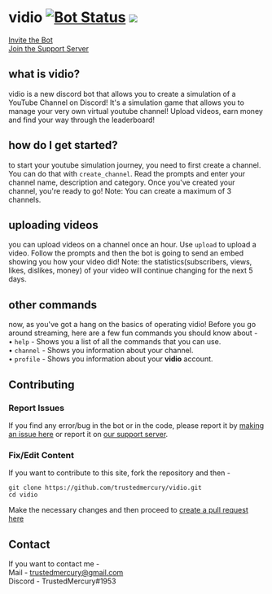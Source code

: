 # vidio [![Bot Status](https://top.gg/api/widget/status/689210550680682560.svg?noavatar=True)](https://top.gg/bot/689210550680682560) [![](https://top.gg/api/widget/servers/689210550680682560.svg?noavatar=True)](https://top.gg/bot/689210550680682560)

[Invite the Bot](https://discordapp.com/api/oauth2/authorize?client_id=689210550680682560&permissions=379968&scope=bot)  
[Join the Support Server](https://discord.gg/pGzQUvE)

## what is vidio?
vidio is a new discord bot that allows you to create a simulation of a YouTube Channel on Discord! It's a simulation game that allows you to manage your very own virtual youtube channel! Upload videos, earn money and find your way through the leaderboard!

## how do I get started?
to start your youtube simulation journey, you need to first create a channel. You can do that with ``create_channel``. Read the prompts and enter your channel name, description and category. Once you've created your channel, you're ready to go! Note: You can create a maximum of 3 channels.

## uploading videos
you can upload videos on a channel once an hour. Use ``upload`` to upload a video. Follow the prompts and then the bot is going to send an embed showing you how your video did! Note: the statistics(subscribers, views, likes, dislikes, money) of your video will continue changing for the next 5 days.

## other commands
now, as you've got a hang on the basics of operating vidio! Before you go around streaming, here are a few fun commands you should know about -  
• ``help`` - Shows you a list of all the commands that you can use.  
• ``channel`` - Shows you information about your channel.  
• ``profile`` - Shows you information about your **vidio** account.  


## Contributing

### Report Issues
If you find any error/bug in the bot or in the
code, please report it by [making an issue here](https://github.com/trustedmercury/issues)
or report it on [our support server](https://discord.gg/3kJJS4c).

### Fix/Edit Content

If you want to contribute to this site, 
fork the repository and then -
```
git clone https://github.com/trustedmercury/vidio.git
cd vidio
```

Make the necessary changes and then proceed to [create a pull request here](https://github.com/trustedmercury/vidio/pulls)


## Contact
If you want to contact me -  
Mail - trustedmercury@gmail.com  
Discord - TrustedMercury#1953
